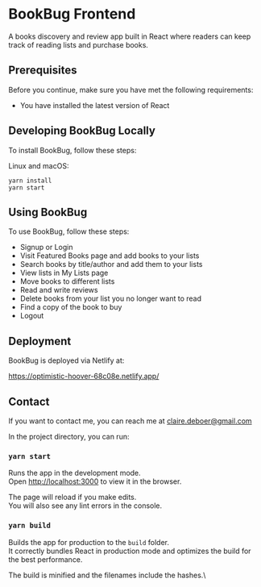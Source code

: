 # BookBug Frontend

A books discovery and review app built in React where readers can keep track of reading lists and purchase books. 

## Prerequisites

Before you continue, make sure you have met the following requirements: 

* You have installed the latest version of React

## Developing BookBug Locally

To install BookBug,  follow these steps: 

Linux and macOS: 
```
yarn install
yarn start
```

## Using BookBug

To use BookBug, follow these steps: 

* Signup or Login
* Visit Featured Books page and add books to your lists
* Search books by title/author and add them to your lists
* View lists in My Lists page
* Move books to different lists
* Read and write reviews
* Delete books from your list you no longer want to read
* Find a copy of the book to buy
* Logout

## Deployment

BookBug is deployed via Netlify at: 

https://optimistic-hoover-68c08e.netlify.app/

## Contact

If you want to contact me, you can reach me at claire.deboer@gmail.com


In the project directory, you can run:

### `yarn start`

Runs the app in the development mode.\
Open [http://localhost:3000](http://localhost:3000) to view it in the browser.

The page will reload if you make edits.\
You will also see any lint errors in the console.

### `yarn build`

Builds the app for production to the `build` folder.\
It correctly bundles React in production mode and optimizes the build for the best performance.

The build is minified and the filenames include the hashes.\
